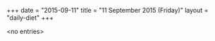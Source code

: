 +++
date = "2015-09-11"
title = "11 September 2015 (Friday)"
layout = "daily-diet"
+++


\<no entries\>